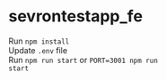 # sevrontestapp_fe
Run <code>npm install</code> <br/>
Update <code>.env</code> file <br/>
Run <code>npm run start</code> or <code>PORT=3001 npm run start</code>
